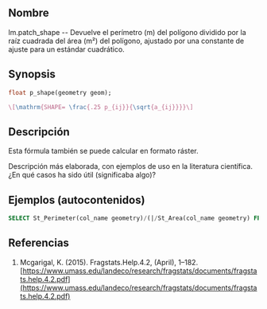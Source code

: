 ## Nombre
lm.patch_shape --  Devuelve el perímetro (m) del polígono dividido por la raíz cuadrada del área (m²) del polígono, ajustado por una constante de ajuste para un estándar cuadrático.

## Synopsis

```sql
float p_shape(geometry geom);
```

```tex
\[\mathrm{SHAPE= \frac{.25 p_{ij}}{\sqrt{a_{ij}}}}\]
```

## Descripción

Esta fórmula también se puede calcular en formato ráster.

Descripción más elaborada, con ejemplos de uso en la literatura científica. ¿En qué casos ha sido útil (significaba algo)?


## Ejemplos (autocontenidos)


```sql
SELECT St_Perimeter(col_name geometry)/(|/St_Area(col_name geometry) FROM table_name;
```

## Referencias

1. Mcgarigal, K. (2015). Fragstats.Help.4.2, (April), 1–182. [https://www.umass.edu/landeco/research/fragstats/documents/fragstats.help.4.2.pdf](https://www.umass.edu/landeco/research/fragstats/documents/fragstats.help.4.2.pdf)
